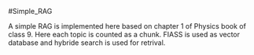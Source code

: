 #Simple_RAG

A simple RAG is implemented here based on chapter 1 of Physics book of class 9. Here each topic is counted as a chunk. FIASS is used as vector database and hybride search is used for retrival.
